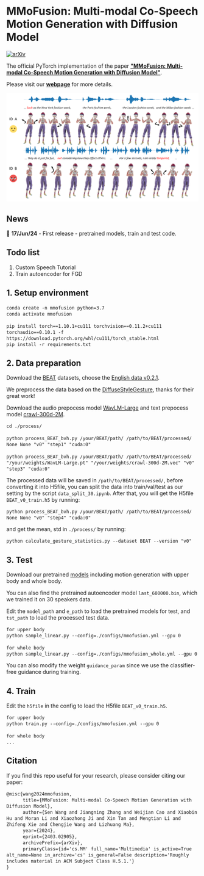 # MMoFusion: Multi-modal Co-Speech Motion Generation with Diffusion Model

[![arXiv](https://img.shields.io/badge/arXiv-<2403.02905>-<COLOR>.svg)](https://arxiv.org/abs/2403.02905)

The official PyTorch implementation of the paper [**"MMoFusion: Multi-modal Co-Speech Motion Generation with Diffusion Model"**](https://arxiv.org/abs/2403.02905).

Please visit our [**webpage**](https://mmofusion.github.io/) for more details.

<div align=center>
<img src="mmofusion.png" width="800px">
</div>

## News

📢 **17/Jun/24** - First release - pretrained models, train and test code.

## Todo list
1. Custom Speech Tutorial
2. Train autoencoder for FGD 

## 1. Setup environment
```shell
conda create -n mmofusion python=3.7
conda activate mmofusion

pip install torch==1.10.1+cu111 torchvision==0.11.2+cu111 torchaudio==0.10.1 -f https://download.pytorch.org/whl/cu111/torch_stable.html
pip install -r requirements.txt
```
## 2. Data preparation
Download the [BEAT](https://github.com/PantoMatrix/PantoMatrix/blob/main/scripts/BEAT_2022/readme_beat.md) datasets, choose the [English data v0.2.1](https://drive.google.com/file/d/1Akf0WgAwuH2fvlWbvNpif4XRqXlpznh9/view).

We preprocess the data based on the [DiffuseStyleGesture](https://github.com/YoungSeng/DiffuseStyleGesture), thanks for their great work!

Download the audio prepocess model [WavLM-Large](https://github.com/microsoft/unilm/tree/master/wavlm) and text prepocess model [crawl-300d-2M](https://dl.fbaipublicfiles.com/fasttext/vectors-english/crawl-300d-2M.vec.zip).

```shell
cd ./process/

python process_BEAT_bvh.py /your/BEAT/path/ /path/to/BEAT/processed/ None None "v0" "step1" "cuda:0"

python process_BEAT_bvh.py /your/BEAT/path/ /path/to/BEAT/processed/ "/your/weights/WavLM-Large.pt" "/your/weights/crawl-300d-2M.vec" "v0" "step3" "cuda:0"
```
The processed data will be saved in `/path/to/BEAT/processed/`, before converting it into H5file, you can split the data into train/val/test as our setting by the script `data_split_30.ipynb`. After that, you will get the H5file `BEAT_v0_train.h5` by running:

```shell
python process_BEAT_bvh.py /your/BEAT/path/ /path/to/BEAT/processed/ None None "v0" "step4" "cuda:0"
```
and get the mean, std in `./process/` by running:
```shell
python calculate_gesture_statistics.py --dataset BEAT --version "v0"
```
## 3. Test
Download our pretrained [models](https://drive.google.com/drive/folders/1-XyiBgL-oWmv9mTi4AlTw2M_BbGgUJTR) including motion generation with upper body and whole body.

You can also find the pretrained autoencoder model `last_600000.bin`, which we trained it on 30 speakers data.

Edit the `model_path` and `e_path` to load the pretrained models for test, and `tst_path` to load the processed test data.
```shell
for upper body
python sample_linear.py --config=./configs/mmofusion.yml --gpu 0

for whole body
python sample_linear.py --config=./configs/mmofusion_whole.yml --gpu 0
```

You can also modify the weight `guidance_param` since we use the classifier-free guidance during training.

## 4. Train
Edit the `h5file` in the config to load the H5file `BEAT_v0_train.h5`.
```shell
for upper body
python train.py --config=./configs/mmofusion.yml --gpu 0

for whole body 
...
```

## Citation
If you find this repo useful for your research, please consider citing our paper:
```
@misc{wang2024mmofusion,
      title={MMoFusion: Multi-modal Co-Speech Motion Generation with Diffusion Model}, 
      author={Sen Wang and Jiangning Zhang and Weijian Cao and Xiaobin Hu and Moran Li and Xiaozhong Ji and Xin Tan and Mengtian Li and Zhifeng Xie and Chengjie Wang and Lizhuang Ma},
      year={2024},
      eprint={2403.02905},
      archivePrefix={arXiv},
      primaryClass={id='cs.MM' full_name='Multimedia' is_active=True alt_name=None in_archive='cs' is_general=False description='Roughly includes material in ACM Subject Class H.5.1.'}
}
```

